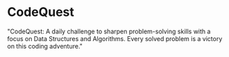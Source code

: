 # CodeQuest
"CodeQuest: A daily challenge to sharpen problem-solving skills with a focus on Data Structures and Algorithms. Every solved problem is a victory on this coding adventure."
